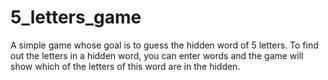 # 5_letters_game
 
 A simple game whose goal is to guess the hidden word of 5 letters.
 To find out the letters in a hidden word, you can enter words and the game will show which of the letters of this word are in the hidden.
